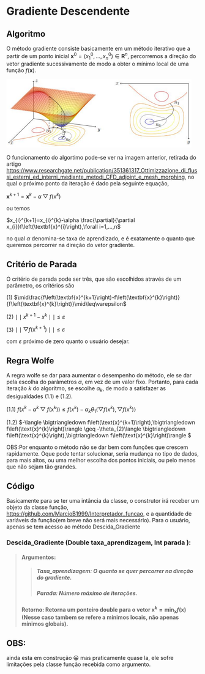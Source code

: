 # Gradiente Descendente

## Algoritmo

O método gradiente consiste basicamente em um método iterativo que a partir de um ponto inicial $\textbf{x}^{0}=\left(x_{1}^{0},...,x_{n}^{0}\right) \in \mathbf{R}^{n}$, percorremos a direção do vetor gradiente sucessivamente de modo a obter o mínimo local de uma função $f\left(\textbf{x}\right)$.

<img height="180em" src="https://github.com/MarcioB1999/Gradiente_Descendente/blob/main/imgs/gradienteMetodo.png"/>

O funcionamento do algortimo pode-se ver na imagem anterior, retirada do artigo https://www.researchgate.net/publication/351361317_Ottimizzazione_di_flussi_esterni_ed_interni_mediante_metodi_CFD_adjoint_e_mesh_morphing, no qual o próximo ponto da iteração é dado pela seguinte equação,

$\textbf{x}^{k+1}=\textbf{x}^{k}-\alpha \bigtriangledown f\left(\text{x}^{k}\right)$

ou temos

$x_{i}^{k+1}=x_{i}^{k}-\alpha \frac{\partial}{\partial x_{i}}f\left(\textbf{x}^{i}\right),\forall i=1,...,n$

no qual $\alpha$ denomina-se taxa de aprendizado, e é exatamente o quanto que queremos percorrer na direção do vetor gradiente. 
## Critério de Parada
O critério de parada pode ser três, que são escolhidos através de um parâmetro, os critérios são

(1) $\mid\frac{f\left(\textbf{x}^{k+1}\right)-f\left(\textbf{x}^{k}\right)}{f\left(\textbf{x}^{k}\right)}\mid\leq\varepsilon$

(2) $\mid \mid x^{k+1}-x^{k}\mid \mid \leq\varepsilon$ 

(3) $\mid \mid \bigtriangledown f\left(\text{x}^{k+1}\right) \mid \mid \leq\varepsilon$

com $\varepsilon$ próximo de zero quanto o usuário desejar.

## Regra Wolfe

A regra wolfe se dar para aumentar o desempenho do método, ele se dar pela escolha do parâmetros $\alpha$, em vez de um valor fixo. Portanto, para cada iteração $k$ do algoritmo, se escolhe $\alpha_{k}$, de modo a satisfazer as desigualdades (1.1) e (1.2).

(1.1) $f\left(x^{k}-\alpha^{k}\bigtriangledown f\left(\text{x}^{k}\right)\right)\leq f\left(x^{k}\right)-\alpha_{k}\theta_{1}\langle \bigtriangledown f\left(\text{x}^{k}\right),\bigtriangledown f\left(\text{x}^{k}\right)\rangle$

(1.2) $-\langle \bigtriangledown f\left(\text{x}^{k+1}\right),\bigtriangledown f\left(\text{x}^{k}\right)\rangle \geq -\theta_{2}\langle \bigtriangledown f\left(\text{x}^{k}\right),\bigtriangledown f\left(\text{x}^{k}\right)\rangle $

OBS:Por enquanto o método não se dar bem com funções que crescem rapidamente. Oque pode tentar solucionar, seria mudança no tipo de dados, para mais altos, ou uma melhor escolha dos pontos iniciais, ou pelo menos que não sejam tão grandes.

## Código

Basicamente para se ter uma intância da classe, o construtor irá receber um objeto da classe função, https://github.com/MarcioB1999/Interpretador_funcao, e a quantidade de variáveis da função(em breve não será mais necessário). Para o usuário, apenas se tem acesso ao método Descida_Gradiente

### Descida_Gradiente (Double taxa_aprendizagem, Int parada ):
>####     Argumentos:
>>#####    Taxa_aprendizagem: O quanto se quer percorrer na direção do gradiente.
>>##### Parada: Número máximo de iterações.
>#### Retorno: Retorna um ponteiro double para o vetor $\textbf{x}^{k}=\min_{\textbf{x}} f\left(\textbf{x}\right)$ (Nesse caso tambem se refere a mínimos locais, não apenas mínimos globais).


## OBS:
ainda esta em construção 😀
mas praticamente quase la, ele sofre limitações pela classe função recebida como argumento.

